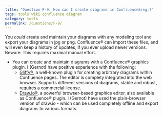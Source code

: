 ```yaml
---
title: "Question F-9: How can I create diagrams in Confluence&reg;?"
tags: tools wiki confluence diagram
category: tools
permalink: /questions/F-9/
---
```


You _could_ create and maintain your diagrams with any modeling tool and export your diagrams in jpg or png. Confluence&reg; can import these files, and will even keep a history of updates, if you ever upload newer versions. Beware: This requires maximal manual effort.

* You can create and maintain diagrams with a Confluence&reg; graphics plugin. I (Gernot) have positive experience with the following:
  * [Gliffy&reg;](https://www.gliffy.com/products/confluence-plugin/), a well-known plugin for creating arbitrary diagrams within Confluence pages. The editor is complety integrated into the web browser. Supports different versions of diagrams, stable and robust, requires a commercial license.
  * [Draw.io&reg;](https://support.draw.io/display/DFCS), a powerful browser-based graphics editor, also available as Confluence&reg; plugin. I (Gernot) have used the plain-browser version of draw.io - which can be used completely offline and export diagrams to various formats.
